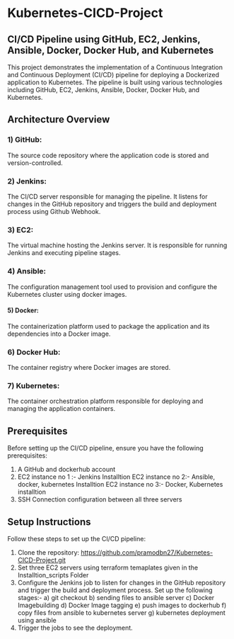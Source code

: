 # Kubernetes-CICD-Project
## CI/CD Pipeline using GitHub, EC2, Jenkins, Ansible, Docker, Docker Hub, and Kubernetes



This project demonstrates the implementation of a Continuous Integration and Continuous Deployment (CI/CD) pipeline for deploying a Dockerized application to Kubernetes. The pipeline is built using various technologies including GitHub, EC2, Jenkins, Ansible, Docker, Docker Hub, and Kubernetes.

## Architecture Overview

### 1) GitHub: 
The source code repository where the application code is stored and version-controlled.

### 2) Jenkins: 
The CI/CD server responsible for managing the pipeline. It listens for changes in the GitHub repository and triggers the build and deployment process using Github Webhook.

### 3) EC2: 
The virtual machine hosting the Jenkins server. It is responsible for running Jenkins and executing pipeline stages.

### 4) Ansible: 
The configuration management tool used to provision and configure the Kubernetes cluster using docker images.

#### 5) Docker: 
The containerization platform used to package the application and its dependencies into a Docker image.

### 6) Docker Hub: 
The container registry where Docker images are stored.

### 7) Kubernetes: 
The container orchestration platform responsible for deploying and managing the application containers.

## Prerequisites
Before setting up the CI/CD pipeline, ensure you have the following prerequisites:

1) A GitHub and dockerhub account
2) EC2 instance no 1 :- Jenkins Installtion
EC2 instance no 2:- Ansible, docker, kubernetes Installtion
EC2 instance no 3:- Docker, Kubernetes installtion
3) SSH Connection configuration between all three servers


## Setup Instructions
Follow these steps to set up the CI/CD pipeline:

1) Clone the repository: https://github.com/pramodbn27/Kubernetes-CICD-Project.git
2) Set three EC2 servers using terraform temaplates given in the Installtion_scripts Folder
3) Configure the Jenkins job to listen for changes in the GitHub repository and trigger the build and deployment process. Set up the following stages:- a) git checkout b) sending files to ansible server c) Docker Imagebuilding d) Docker Image tagging e) push images to dockerhub f) copy files from ansible to kubernetes server g) kubernetes deployment using ansible
5) Trigger the jobs to see the deployment.